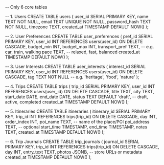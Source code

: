 -- Only 6 core tables

-- 1. Users
CREATE TABLE users (
    user_id SERIAL PRIMARY KEY,
    name TEXT NOT NULL,
    email TEXT UNIQUE NOT NULL,
    password_hash TEXT NOT NULL,
    timezone TEXT,
    created_at TIMESTAMP DEFAULT NOW()
);

-- 2. User Preferences
CREATE TABLE user_preferences (
    pref_id SERIAL PRIMARY KEY,
    user_id INT REFERENCES users(user_id) ON DELETE CASCADE,
    budget_min INT,
    budget_max INT,
    transport_pref TEXT,       -- e.g. car, train, walking
    pace TEXT,                 -- relaxed, fast, balanced
    created_at TIMESTAMP DEFAULT NOW()
);

-- 3. User Interests
CREATE TABLE user_interests (
    interest_id SERIAL PRIMARY KEY,
    user_id INT REFERENCES users(user_id) ON DELETE CASCADE,
    tag TEXT NOT NULL           -- e.g. 'heritage', 'food', 'nature'
);

-- 4. Trips
CREATE TABLE trips (
    trip_id SERIAL PRIMARY KEY,
    user_id INT REFERENCES users(user_id) ON DELETE CASCADE,
    title TEXT,
    city TEXT,
    start_date DATE,
    end_date DATE,
    status TEXT DEFAULT 'draft',   -- draft, active, completed
    created_at TIMESTAMP DEFAULT NOW()
);

-- 5. Itineraries
CREATE TABLE itineraries (
    itinerary_id SERIAL PRIMARY KEY,
    trip_id INT REFERENCES trips(trip_id) ON DELETE CASCADE,
    day INT,
    order_index INT,
    poi_name TEXT,               -- name of the place/POI
    poi_address TEXT,            -- optional
    start_time TIMESTAMP,
    end_time TIMESTAMP,
    notes TEXT,
    created_at TIMESTAMP DEFAULT NOW()
);

-- 6. Trip Journals
CREATE TABLE trip_journals (
    journal_id SERIAL PRIMARY KEY,
    trip_id INT REFERENCES trips(trip_id) ON DELETE CASCADE,
    day INT,
    entry_text TEXT,
    photos JSONB,                 -- store URLs or metadata
    created_at TIMESTAMP DEFAULT NOW()
);

